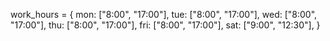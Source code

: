 work_hours = { 
   mon: ["8:00", "17:00"],
   tue: ["8:00", "17:00"],
   wed: ["8:00", "17:00"],
   thu: ["8:00", "17:00"],
   fri: ["8:00", "17:00"],
   sat: ["9:00", "12:30"], 
}